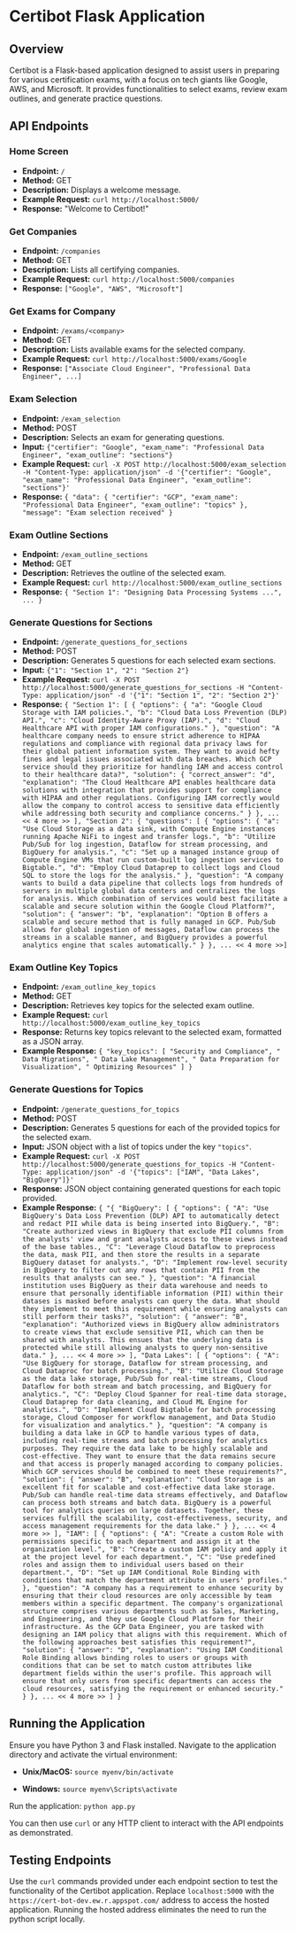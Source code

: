 # Certibot Flask Application

## Overview
Certibot is a Flask-based application designed to assist users in preparing for various certification exams, with a focus on tech giants like Google, AWS, and Microsoft. It provides functionalities to select exams, review exam outlines, and generate practice questions.

## API Endpoints

### Home Screen
- **Endpoint:** `/`
- **Method:** GET
- **Description:** Displays a welcome message.
- **Example Request:**
  `curl http://localhost:5000/`
- **Response:** "Welcome to Certibot!"

### Get Companies
- **Endpoint:** `/companies`
- **Method:** GET
- **Description:** Lists all certifying companies.
- **Example Request:**
  `curl http://localhost:5000/companies`
- **Response:** `["Google", "AWS", "Microsoft"]`

### Get Exams for Company
- **Endpoint:** `/exams/<company>`
- **Method:** GET
- **Description:** Lists available exams for the selected company.
- **Example Request:**
  `curl http://localhost:5000/exams/Google`
- **Response:**
  `["Associate Cloud Engineer", "Professional Data Engineer", ...]`

### Exam Selection
- **Endpoint:** `/exam_selection`
- **Method:** POST
- **Description:** Selects an exam for generating questions.
- **Input:**
  `{"certifier": "Google",
  "exam_name": "Professional Data Engineer",
  "exam_outline": "sections"}`
- **Example Request:**
  `curl -X POST http://localhost:5000/exam_selection
-H "Content-Type: application/json"
-d '{"certifier": "Google", "exam_name": "Professional Data Engineer", "exam_outline": "sections"}'`
- **Response:**
  `{
  "data": {
    "certifier": "GCP",
    "exam_name": "Professional Data Engineer",
    "exam_outline": "topics"
  },
  "message": "Exam selection received"
}`

### Exam Outline Sections
- **Endpoint:** `/exam_outline_sections`
- **Method:** GET
- **Description:** Retrieves the outline of the selected exam.
- **Example Request:**
  `curl http://localhost:5000/exam_outline_sections`
- **Response:**
  `{ "Section 1": "Designing Data Processing Systems ...", ... }`

### Generate Questions for Sections
- **Endpoint:** `/generate_questions_for_sections`
- **Method:** POST
- **Description:** Generates 5 questions for each selected exam sections.
- **Input:**
  `{"1": "Section 1", "2": "Section 2"}`
- **Example Request:**
  `curl -X POST http://localhost:5000/generate_questions_for_sections
-H "Content-Type: application/json"
-d '{"1": "Section 1", "2": "Section 2"}'`
- **Response:**
  `{
  "Section 1": [
    {
      "options": {
        "a": "Google Cloud Storage with IAM policies.",
        "b": "Cloud Data Loss Prevention (DLP) API.",
        "c": "Cloud Identity-Aware Proxy (IAP).",
        "d": "Cloud Healthcare API with proper IAM configurations."
      },
      "question": "A healthcare company needs to ensure strict adherence to HIPAA regulations and compliance with regional data privacy laws for their global patient information system. They want to avoid hefty fines and legal issues associated with data breaches. Which GCP service should they prioritize for handling IAM and access control to their healthcare data?",
      "solution": {
        "correct_answer": "d",
        "explanation": "The Cloud Healthcare API enables healthcare data solutions with integration that provides support for compliance with HIPAA and other regulations. Configuring IAM correctly would allow the company to control access to sensitive data efficiently while addressing both security and compliance concerns."
      }
    }, ... << 4 more >>
  ],
  "Section 2": {
    "questions": [
      {
        "options": {
          "a": "Use Cloud Storage as a data sink, with Compute Engine instances running Apache NiFi to ingest and transfer logs.",
          "b": "Utilize Pub/Sub for log ingestion, Dataflow for stream processing, and BigQuery for analysis.",
          "c": "Set up a managed instance group of Compute Engine VMs that run custom-built log ingestion services to Bigtable.",
          "d": "Employ Cloud Dataprep to collect logs and Cloud SQL to store the logs for the analysis."
        },
        "question": "A company wants to build a data pipeline that collects logs from hundreds of servers in multiple global data centers and centralizes the logs for analysis. Which combination of services would best facilitate a scalable and secure solution within the Google Cloud Platform?",
        "solution": {
          "answer": "b",
          "explanation": "Option B offers a scalable and secure method that is fully managed in GCP. Pub/Sub allows for global ingestion of messages, Dataflow can process the streams in a scalable manner, and BigQuery provides a powerful analytics engine that scales automatically."
        }
      }, ... << 4 more >>]`

### Exam Outline Key Topics
- **Endpoint:** `/exam_outline_key_topics`
- **Method:** GET
- **Description:** Retrieves key topics for the selected exam outline.
- **Example Request:** `curl http://localhost:5000/exam_outline_key_topics`
- **Response:** Returns key topics relevant to the selected exam, formatted as a JSON array.
- **Example Response:**
  `{
  "key_topics": [
    "Security and Compliance",
    " Data Migrations",
    " Data Lake Management",
    " Data Preparation for Visualization",
    " Optimizing Resources"
  ]
}`

### Generate Questions for Topics
- **Endpoint:** `/generate_questions_for_topics`
- **Method:** POST
- **Description:** Generates 5 questions for each of the provided topics for the selected exam.
- **Input:** JSON object with a list of topics under the key `"topics"`.
- **Example Request:** `curl -X POST http://localhost:5000/generate_questions_for_topics
-H "Content-Type: application/json"
-d '{"topics": ["IAM", "Data Lakes", "BigQuery"]}'`
- **Response:** JSON object containing generated questions for each topic provided.
- **Example Response:** `{
"{
  "BigQuery": [
    {
      "options": {
        "A": "Use BigQuery's Data Loss Prevention (DLP) API to automatically detect and redact PII while data is being inserted into BigQuery.",
        "B": "Create authorized views in BigQuery that exclude PII columns from the analysts' view and grant analysts access to these views instead of the base tables.,
        "C": "Leverage Cloud Dataflow to preprocess the data, mask PII, and then store the results in a separate BigQuery dataset for analysts.",
        "D": "Implement row-level security in BigQuery to filter out any rows that contain PII from the results that analysts can see."
      },
      "question": "A financial institution uses BigQuery as their data warehouse and needs to ensure that personally identifiable information (PII) within their datases is masked before analysts can query the data. What should they implement to meet this requirement while ensuring analysts can still perform their tasks?",
      "solution": {
        "answer": "B",
        "explanation": "Authorized views in BigQuery allow administrators to create views that exclude sensitive PII, which can then be shared with analysts. This ensues that the underlying data is protected while still allowing analysts to query non-sensitive data."
      }, ... << 4 more >>
  ],
  "Data Lakes": [
    {
      "options": {
        "A": "Use BigQuery for storage, Dataflow for stream processing, and Cloud Dataproc for batch processing.",
        "B": "Utilize Cloud Storage as the data lake storage, Pub/Sub for real-time streams, Cloud Dataflow for both stream and batch processing, and BigQuery for analytics.",
        "C": "Deploy Cloud Spanner for real-time data storage, Cloud Dataprep for data cleaning, and Cloud ML Engine for analytics.",
        "D": "Implement Cloud Bigtable for batch processing storage, Cloud Composer for workflow management, and Data Studio for visualization and analytics."
      },
      "question": "A company is building a data lake in GCP to handle various types of data, including real-time streams and batch processing for analytics purposes. They require the data lake to be highly scalable and cost-effective. They want to ensure that the data remains secure and that access is properly managed according to company policies. Which GCP services should be combined to meet these requirements?",
      "solution": {
        "answer": "B",
        "explanation": "Cloud Storage is an excellent fit for scalable and cost-effective data lake storage. Pub/Sub can handle real-time data streams effectively, and Dataflow can process both streams and batch data. BigQuery is a powerful tool for analytics queries on large datasets. Together, these services fulfill the scalability, cost-effectiveness, security, and access management requirements for the data lake."
      }
    }, ... << 4 more >>
  ],
  "IAM": [
    {
      "options": {
        "A": "Create a custom Role with permissions specific to each department and assign it at the organization level.",
        "B": "Create a custom IAM policy and apply it at the project level for each department.",
        "C": "Use predefined roles and assign them to individual users based on their department.",
        "D": "Set up IAM Conditional Role Binding with conditions that match the department attribute in users' profiles."
      },
      "question": "A company has a requirement to enhance security by ensuring that their cloud resources are only accessible by team members within a specific department. The company's organizational structure comprises various departments such as Sales, Marketing, and Engineering, and they use Google Cloud Platform for their infrastructure. As the GCP Data Engineer, you are tasked with designing an IAM policy that aligns with this requirement. Which of the following approaches best satisfies this requirement?",
      "solution": {
        "answer": "D",
        "explanation": "Using IAM Conditional Role Binding allows binding roles to users or groups with conditions that can be set to match custom attributes like department fields within the user's profile. This approach will ensure that only users from specific departments can access the cloud resources, satisfying the requirement or enhanced security."
      }
    }, ... << 4 more >>
  ]
}`

## Running the Application

Ensure you have Python 3 and Flask installed. Navigate to the application directory and activate the virtual environment:

- **Unix/MacOS:**
`source myenv/bin/activate`

- **Windows:**
`source myenv\Scripts\activate`

Run the application:
`python app.py`

You can then use `curl` or any HTTP client to interact with the API endpoints as demonstrated.

## Testing Endpoints

Use the `curl` commands provided under each endpoint section to test the functionality of the Certibot application. Replace `localhost:5000` with the `https://cert-bot-dev.ew.r.appspot.com/` address to access the hosted application. Running the hosted address eliminates the need to run the python script locally. 

